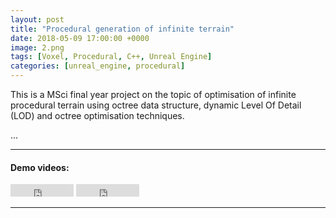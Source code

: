 ```yaml
---
layout: post
title: "Procedural generation of infinite terrain"
date: 2018-05-09 17:00:00 +0000
image: 2.png
tags: [Voxel, Procedural, C++, Unreal Engine]
categories: [unreal_engine, procedural]
---
```


This is a MSci final year project on the topic of optimisation of infinite procedural terrain using octree data structure, dynamic Level Of Detail (LOD) and octree optimisation techniques.

...

***
#### Demo videos:
<iframe src="https://www.youtube.com/embed/2sqBf3AZPm0" width="20%" height="20" frameborder="0" allowfullscreen></iframe>
<iframe src="https://www.youtube.com/embed/31X7C6H0qIE" width="20%" height="20" frameborder="0" allowfullscreen></iframe>

***

